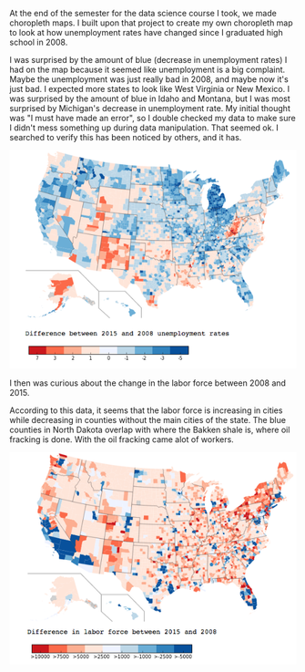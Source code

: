 At the end of the semester for the data science course I took, we made choropleth maps. I built upon that project to create my own choropleth map to look at how unemployment rates have changed since I graduated high school in 2008.

I was surprised by the amount of blue (decrease in unemployment rates) I had on the map because it seemed like unemployment is a big complaint. Maybe the unemployment was just really bad in 2008, and maybe now it's just bad. I expected more states to look like West Virginia or New Mexico. I was surprised by the amount of blue in Idaho and Montana, but I was most surprised by Michigan's decrease in unemployment rate.
My initial thought was "I must have made an error", so I double checked my data to make sure I didn't mess something up during data manipulation. That seemed ok. I searched to verify this has been noticed by others, and it has.

![Map](https://github.com/bodowd/USUnemploymentChoropleth/blob/master/UnemploymentRateDifference_2015_2008.png?raw=true)


I then was curious about the change in the labor force between 2008 and 2015. 

According to this data, it seems that the labor force is increasing in cities while decreasing in counties without the main cities of the state. The blue counties in North Dakota overlap with where the Bakken shale is, where oil fracking is done. With the oil fracking came alot of workers.  

![Map](https://github.com/bodowd/USUnemploymentChoropleth/blob/master/Labor_force_difference_2015_2008.png?raw=true)
